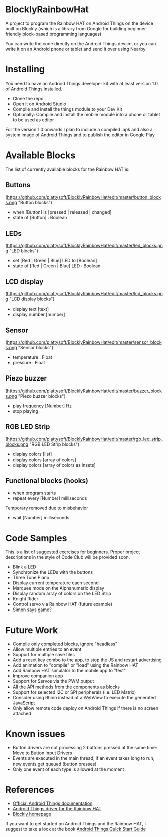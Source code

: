 # BlocklyRainbowHat

A project to program the Rainbow HAT on Android Things on the device built on Blockly (which is a library from Google for building beginner-friendly block-based programming languages)

You can write the code directly on the Android Things device, or you can write it on an Android phone or tablet and send it over using Nearby

# Installing

You need to have an Android Things developer kit with at least version 1.0 of Android Things installed.
- Clone the repo
- Open it on Android Studio
- Compile and install the things module to your Dev Kit
- Optionally: Compile and install the mobile module into a phone or tablet to be used as editor

For the version 1.0 onwards I plan to include a compiled .apk and also a system image of Android Things and to publish the editor in Google Play

# Available Blocks

The list of currently available blocks for the Rainbow HAT is:

## Buttons

(https://github.com/plattysoft/BlocklyRainbowHat/edit/master/button_blocks.png "Button blocks")

- when [Button] is [pressed | released | changed]
- state of [Button] : Boolean

## LEDs

(https://github.com/plattysoft/BlocklyRainbowHat/edit/master/led_blocks.png "LED blocks")

- set [Red | Green | Blue] LED to [Boolean]
- state of [Red | Green | Blue] LED : Boolean

## LCD display

(https://github.com/plattysoft/BlocklyRainbowHat/edit/master/lcd_blocks.png "LCD display blocks")

- display text [text]
- display number [number]

## Sensor

(https://github.com/plattysoft/BlocklyRainbowHat/edit/master/sensor_blocks.png "Sensor blocks")

- temperature : Float
- pressure : Float

## Piezo buzzer

(https://github.com/plattysoft/BlocklyRainbowHat/edit/master/buzzer_blocks.png "Piezo buzzer blocks")

- play frequency [Number] Hz
- stop playing 

## RGB LED Strip

(https://github.com/plattysoft/BlocklyRainbowHat/edit/master/rgb_led_strip_blocks.png "RGB LED Strip blocks")

- display colors [list]
- display colors [array of colors]
- display colors [array of colors as insets]

## Functional blocks (hooks)

- when program starts
- repeat every [Number] milliseconds

Temporary removed due to misbehavior

- wait [Number] milliseconds

# Code Samples

This is a list of suggested exercises for beginners. Proper project descriptions in the style of Code Club will be provided soon.

- Blink a LED
- Synchronize the LEDs with the buttons
- Three Tone Piano
- Display current temperature each second
- Marquee mode on the Alphanumeric display
- Display random array of colors on the LED Strip
- Knight Rider
- Control servo via Rainbow HAT (future example)
- Simon says game?

# Future Work
- Compile only completed blocks, ignore "headless"
- Allow multiple entries to an event
- Support for multiple save files
- Add a reset key combo to the app, to stop the JS and restart advertising
- Add animation to "compile" or "load" using the Rainbow HAT
- Add Rainbow HAT simulator to the mobile app to "test"
- Improve companion app
- Support for Servos via the PWM output
- All the API methods from the components as blocks
- Support for selected I2C or SPI peripherals (i.e. LED Matrix)
- Consider using Rhino instead of a WebView to execute the generated JavaScript
- Only allow remote code deploy on Android Things if there is no screen attached

# Known issues
- Button drivers are not processing 2 buttons pressed at the same time: Move to Button Input Drivers
- Events are executed in the main thread, if an event takes long to run, new events get queued (button presses)
- Only one event of each type is allowed at the moment

# References
- [Official Android Things documentation](https://developer.android.com/things/)
- [Android Things driver for the Rainbow HAT](https://github.com/androidthings/contrib-drivers/tree/master/rainbowhat)
- [Blockly homepage](https://developers.google.com/blockly/)

If you want to get started on Android Things and the Rainbow HAT, I suggest to take a look at the book [Android Things Quick Start Guide](https://www.packtpub.com/hardware-and-creative/android-things-quick-start-guide)
